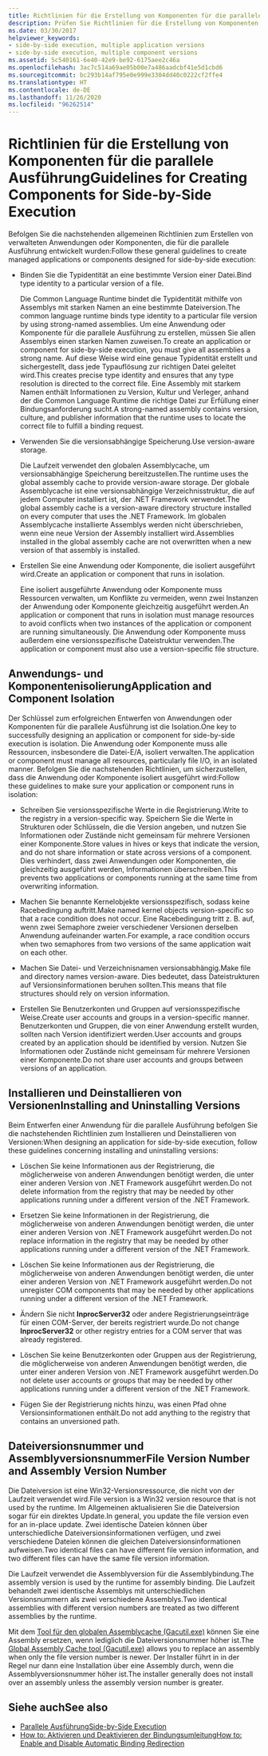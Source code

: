 ```yaml
---
title: Richtlinien für die Erstellung von Komponenten für die parallele Ausführung
description: Prüfen Sie Richtlinien für die Erstellung von Komponenten für die parallele Ausführung. Binden Sie z. B. die Typidentität an eine bestimmte Dateiversion, oder verwenden Sie die versionsabhängige Speicherung.
ms.date: 03/30/2017
helpviewer_keywords:
- side-by-side execution, multiple application versions
- side-by-side execution, multiple component versions
ms.assetid: 5c540161-6e40-42e9-be92-6175aee2c46a
ms.openlocfilehash: 3ac7c514a69ae05b00e7a486aadcbf41e5d1cbd6
ms.sourcegitcommit: bc293b14af795e0e999e3304dd40c0222cf2ffe4
ms.translationtype: HT
ms.contentlocale: de-DE
ms.lasthandoff: 11/26/2020
ms.locfileid: "96262514"
---
```

# <a name="guidelines-for-creating-components-for-side-by-side-execution"></a><span data-ttu-id="ce989-104">Richtlinien für die Erstellung von Komponenten für die parallele Ausführung</span><span class="sxs-lookup"><span data-stu-id="ce989-104">Guidelines for Creating Components for Side-by-Side Execution</span></span>

<span data-ttu-id="ce989-105">Befolgen Sie die nachstehenden allgemeinen Richtlinien zum Erstellen von verwalteten Anwendungen oder Komponenten, die für die parallele Ausführung entwickelt wurden:</span><span class="sxs-lookup"><span data-stu-id="ce989-105">Follow these general guidelines to create managed applications or components designed for side-by-side execution:</span></span>  
  
- <span data-ttu-id="ce989-106">Binden Sie die Typidentität an eine bestimmte Version einer Datei.</span><span class="sxs-lookup"><span data-stu-id="ce989-106">Bind type identity to a particular version of a file.</span></span>  
  
     <span data-ttu-id="ce989-107">Die Common Language Runtime bindet die Typidentität mithilfe von Assemblys mit starken Namen an eine bestimmte Dateiversion.</span><span class="sxs-lookup"><span data-stu-id="ce989-107">The common language runtime binds type identity to a particular file version by using strong-named assemblies.</span></span> <span data-ttu-id="ce989-108">Um eine Anwendung oder Komponente für die parallele Ausführung zu erstellen, müssen Sie allen Assemblys einen starken Namen zuweisen.</span><span class="sxs-lookup"><span data-stu-id="ce989-108">To create an application or component for side-by-side execution, you must give all assemblies a strong name.</span></span> <span data-ttu-id="ce989-109">Auf diese Weise wird eine genaue Typidentität erstellt und sichergestellt, dass jede Typauflösung zur richtigen Datei geleitet wird.</span><span class="sxs-lookup"><span data-stu-id="ce989-109">This creates precise type identity and ensures that any type resolution is directed to the correct file.</span></span> <span data-ttu-id="ce989-110">Eine Assembly mit starkem Namen enthält Informationen zu Version, Kultur und Verleger, anhand der die Common Language Runtime die richtige Datei zur Erfüllung einer Bindungsanforderung sucht.</span><span class="sxs-lookup"><span data-stu-id="ce989-110">A strong-named assembly contains version, culture, and publisher information that the runtime uses to locate the correct file to fulfill a binding request.</span></span>  
  
- <span data-ttu-id="ce989-111">Verwenden Sie die versionsabhängige Speicherung.</span><span class="sxs-lookup"><span data-stu-id="ce989-111">Use version-aware storage.</span></span>  
  
     <span data-ttu-id="ce989-112">Die Laufzeit verwendet den globalen Assemblycache, um versionsabhängige Speicherung bereitzustellen.</span><span class="sxs-lookup"><span data-stu-id="ce989-112">The runtime uses the global assembly cache to provide version-aware storage.</span></span> <span data-ttu-id="ce989-113">Der globale Assemblycache ist eine versionsabhängige Verzeichnisstruktur, die auf jedem Computer installiert ist, der .NET Framework verwendet.</span><span class="sxs-lookup"><span data-stu-id="ce989-113">The global assembly cache is a version-aware directory structure installed on every computer that uses the .NET Framework.</span></span> <span data-ttu-id="ce989-114">Im globalen Assemblycache installierte Assemblys werden nicht überschrieben, wenn eine neue Version der Assembly installiert wird.</span><span class="sxs-lookup"><span data-stu-id="ce989-114">Assemblies installed in the global assembly cache are not overwritten when a new version of that assembly is installed.</span></span>  
  
- <span data-ttu-id="ce989-115">Erstellen Sie eine Anwendung oder Komponente, die isoliert ausgeführt wird.</span><span class="sxs-lookup"><span data-stu-id="ce989-115">Create an application or component that runs in isolation.</span></span>  
  
     <span data-ttu-id="ce989-116">Eine isoliert ausgeführte Anwendung oder Komponente muss Ressourcen verwalten, um Konflikte zu vermeiden, wenn zwei Instanzen der Anwendung oder Komponente gleichzeitig ausgeführt werden.</span><span class="sxs-lookup"><span data-stu-id="ce989-116">An application or component that runs in isolation must manage resources to avoid conflicts when two instances of the application or component are running simultaneously.</span></span> <span data-ttu-id="ce989-117">Die Anwendung oder Komponente muss außerdem eine versionsspezifische Dateistruktur verwenden.</span><span class="sxs-lookup"><span data-stu-id="ce989-117">The application or component must also use a version-specific file structure.</span></span>  
  
## <a name="application-and-component-isolation"></a><span data-ttu-id="ce989-118">Anwendungs- und Komponentenisolierung</span><span class="sxs-lookup"><span data-stu-id="ce989-118">Application and Component Isolation</span></span>  

 <span data-ttu-id="ce989-119">Der Schlüssel zum erfolgreichen Entwerfen von Anwendungen oder Komponenten für die parallele Ausführung ist die Isolation.</span><span class="sxs-lookup"><span data-stu-id="ce989-119">One key to successfully designing an application or component for side-by-side execution is isolation.</span></span> <span data-ttu-id="ce989-120">Die Anwendung oder Komponente muss alle Ressourcen, insbesondere die Datei-E/A, isoliert verwalten.</span><span class="sxs-lookup"><span data-stu-id="ce989-120">The application or component must manage all resources, particularly file I/O, in an isolated manner.</span></span> <span data-ttu-id="ce989-121">Befolgen Sie die nachstehenden Richtlinien, um sicherzustellen, dass die Anwendung oder Komponente isoliert ausgeführt wird:</span><span class="sxs-lookup"><span data-stu-id="ce989-121">Follow these guidelines to make sure your application or component runs in isolation:</span></span>  
  
- <span data-ttu-id="ce989-122">Schreiben Sie versionsspezifische Werte in die Registrierung.</span><span class="sxs-lookup"><span data-stu-id="ce989-122">Write to the registry in a version-specific way.</span></span> <span data-ttu-id="ce989-123">Speichern Sie die Werte in Strukturen oder Schlüsseln, die die Version angeben, und nutzen Sie Informationen oder Zustände nicht gemeinsam für mehrere Versionen einer Komponente.</span><span class="sxs-lookup"><span data-stu-id="ce989-123">Store values in hives or keys that indicate the version, and do not share information or state across versions of a component.</span></span> <span data-ttu-id="ce989-124">Dies verhindert, dass zwei Anwendungen oder Komponenten, die gleichzeitig ausgeführt werden, Informationen überschreiben.</span><span class="sxs-lookup"><span data-stu-id="ce989-124">This prevents two applications or components running at the same time from overwriting information.</span></span>  
  
- <span data-ttu-id="ce989-125">Machen Sie benannte Kernelobjekte versionsspezifisch, sodass keine Racebedingung auftritt.</span><span class="sxs-lookup"><span data-stu-id="ce989-125">Make named kernel objects version-specific so that a race condition does not occur.</span></span> <span data-ttu-id="ce989-126">Eine Racebedingung tritt z. B. auf, wenn zwei Semaphore zweier verschiedener Versionen derselben Anwendung aufeinander warten.</span><span class="sxs-lookup"><span data-stu-id="ce989-126">For example, a race condition occurs when two semaphores from two versions of the same application wait on each other.</span></span>  
  
- <span data-ttu-id="ce989-127">Machen Sie Datei- und Verzeichnisnamen versionsabhängig.</span><span class="sxs-lookup"><span data-stu-id="ce989-127">Make file and directory names version-aware.</span></span> <span data-ttu-id="ce989-128">Dies bedeutet, dass Dateistrukturen auf Versionsinformationen beruhen sollten.</span><span class="sxs-lookup"><span data-stu-id="ce989-128">This means that file structures should rely on version information.</span></span>  
  
- <span data-ttu-id="ce989-129">Erstellen Sie Benutzerkonten und Gruppen auf versionsspezifische Weise.</span><span class="sxs-lookup"><span data-stu-id="ce989-129">Create user accounts and groups in a version-specific manner.</span></span> <span data-ttu-id="ce989-130">Benutzerkonten und Gruppen, die von einer Anwendung erstellt wurden, sollten nach Version identifiziert werden.</span><span class="sxs-lookup"><span data-stu-id="ce989-130">User accounts and groups created by an application should be identified by version.</span></span> <span data-ttu-id="ce989-131">Nutzen Sie Informationen oder Zustände nicht gemeinsam für mehrere Versionen einer Komponente.</span><span class="sxs-lookup"><span data-stu-id="ce989-131">Do not share user accounts and groups between versions of an application.</span></span>  
  
## <a name="installing-and-uninstalling-versions"></a><span data-ttu-id="ce989-132">Installieren und Deinstallieren von Versionen</span><span class="sxs-lookup"><span data-stu-id="ce989-132">Installing and Uninstalling Versions</span></span>  

 <span data-ttu-id="ce989-133">Beim Entwerfen einer Anwendung für die parallele Ausführung befolgen Sie die nachstehenden Richtlinien zum Installieren und Deinstallieren von Versionen:</span><span class="sxs-lookup"><span data-stu-id="ce989-133">When designing an application for side-by-side execution, follow these guidelines concerning installing and uninstalling versions:</span></span>  
  
- <span data-ttu-id="ce989-134">Löschen Sie keine Informationen aus der Registrierung, die möglicherweise von anderen Anwendungen benötigt werden, die unter einer anderen Version von .NET Framework ausgeführt werden.</span><span class="sxs-lookup"><span data-stu-id="ce989-134">Do not delete information from the registry that may be needed by other applications running under a different version of the .NET Framework.</span></span>  
  
- <span data-ttu-id="ce989-135">Ersetzen Sie keine Informationen in der Registrierung, die möglicherweise von anderen Anwendungen benötigt werden, die unter einer anderen Version von .NET Framework ausgeführt werden.</span><span class="sxs-lookup"><span data-stu-id="ce989-135">Do not replace information in the registry that may be needed by other applications running under a different version of the .NET Framework.</span></span>  
  
- <span data-ttu-id="ce989-136">Löschen Sie keine Informationen aus der Registrierung, die möglicherweise von anderen Anwendungen benötigt werden, die unter einer anderen Version von .NET Framework ausgeführt werden.</span><span class="sxs-lookup"><span data-stu-id="ce989-136">Do not unregister COM components that may be needed by other applications running under a different version of the .NET Framework.</span></span>  
  
- <span data-ttu-id="ce989-137">Ändern Sie nicht **InprocServer32** oder andere Registrierungseinträge für einen COM-Server, der bereits registriert wurde.</span><span class="sxs-lookup"><span data-stu-id="ce989-137">Do not change **InprocServer32** or other registry entries for a COM server that was already registered.</span></span>  
  
- <span data-ttu-id="ce989-138">Löschen Sie keine Benutzerkonten oder Gruppen aus der Registrierung, die möglicherweise von anderen Anwendungen benötigt werden, die unter einer anderen Version von .NET Framework ausgeführt werden.</span><span class="sxs-lookup"><span data-stu-id="ce989-138">Do not delete user accounts or groups that may be needed by other applications running under a different version of the .NET Framework.</span></span>  
  
- <span data-ttu-id="ce989-139">Fügen Sie der Registrierung nichts hinzu, was einen Pfad ohne Versionsinformationen enthält.</span><span class="sxs-lookup"><span data-stu-id="ce989-139">Do not add anything to the registry that contains an unversioned path.</span></span>  
  
## <a name="file-version-number-and-assembly-version-number"></a><span data-ttu-id="ce989-140">Dateiversionsnummer und Assemblyversionsnummer</span><span class="sxs-lookup"><span data-stu-id="ce989-140">File Version Number and Assembly Version Number</span></span>  

 <span data-ttu-id="ce989-141">Die Dateiversion ist eine Win32-Versionsressource, die nicht von der Laufzeit verwendet wird.</span><span class="sxs-lookup"><span data-stu-id="ce989-141">File version is a Win32 version resource that is not used by the runtime.</span></span> <span data-ttu-id="ce989-142">Im Allgemeinen aktualisieren Sie die Dateiversion sogar für ein direktes Update.</span><span class="sxs-lookup"><span data-stu-id="ce989-142">In general, you update the file version even for an in-place update.</span></span> <span data-ttu-id="ce989-143">Zwei identische Dateien können über unterschiedliche Dateiversionsinformationen verfügen, und zwei verschiedene Dateien können die gleichen Dateiversionsinformationen aufweisen.</span><span class="sxs-lookup"><span data-stu-id="ce989-143">Two identical files can have different file version information, and two different files can have the same file version information.</span></span>  
  
 <span data-ttu-id="ce989-144">Die Laufzeit verwendet die Assemblyversion für die Assemblybindung.</span><span class="sxs-lookup"><span data-stu-id="ce989-144">The assembly version is used by the runtime for assembly binding.</span></span> <span data-ttu-id="ce989-145">Die Laufzeit behandelt zwei identische Assemblys mit unterschiedlichen Versionsnummern als zwei verschiedene Assemblys.</span><span class="sxs-lookup"><span data-stu-id="ce989-145">Two identical assemblies with different version numbers are treated as two different assemblies by the runtime.</span></span>  
  
 <span data-ttu-id="ce989-146">Mit dem [Tool für den globalen Assemblycache (Gacutil.exe)](../tools/gacutil-exe-gac-tool.md) können Sie eine Assembly ersetzen, wenn lediglich die Dateiversionsnummer höher ist.</span><span class="sxs-lookup"><span data-stu-id="ce989-146">The [Global Assembly Cache tool (Gacutil.exe)](../tools/gacutil-exe-gac-tool.md) allows you to replace an assembly when only the file version number is newer.</span></span> <span data-ttu-id="ce989-147">Der Installer führt in in der Regel nur dann eine Installation über eine Assembly durch, wenn die Assemblyversionsnummer höher ist.</span><span class="sxs-lookup"><span data-stu-id="ce989-147">The installer generally does not install over an assembly unless the assembly version number is greater.</span></span>  
  
## <a name="see-also"></a><span data-ttu-id="ce989-148">Siehe auch</span><span class="sxs-lookup"><span data-stu-id="ce989-148">See also</span></span>

- [<span data-ttu-id="ce989-149">Parallele Ausführung</span><span class="sxs-lookup"><span data-stu-id="ce989-149">Side-by-Side Execution</span></span>](side-by-side-execution.md)
- [<span data-ttu-id="ce989-150">How to: Aktivieren und Deaktivieren der Bindungsumleitung</span><span class="sxs-lookup"><span data-stu-id="ce989-150">How to: Enable and Disable Automatic Binding Redirection</span></span>](../configure-apps/how-to-enable-and-disable-automatic-binding-redirection.md)
